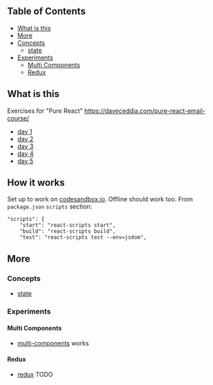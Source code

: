## Table of Contents

- [What is this](#what-is-this)
- [More](#more)
- [Concepts](#concepts)
  * [state](#state)
- [Experiments](#experiments)
  * [Multi Components](#multi-components)
  * [Redux](#redux)


## What is this

Exercises for "Pure React" https://daveceddia.com/pure-react-email-course/

- [day 1](day1/src)
- [day 2](day2/src)
- [day 3](day3/src)
- [day 4](day4/src)
- [day 5](day5/src)

## How it works

Set up to work on [codesandbox.io](https://codesandbox.io).
Offline should work too. From `package.json` `scripts` section:

```
"scripts": {
    "start": "react-scripts start",
    "build": "react-scripts build",
    "test": "react-scripts test --env=jsdom",
```

## More

### Concepts

- [state](concepts/state)

### Experiments

#### Multi Components

- [multi-components](experiments/multi-components/) works

#### Redux

- [redux](experiments/redux/) TODO